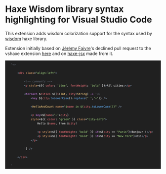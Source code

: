# Haxe Wisdom library syntax highlighting for Visual Studio Code

This extension adds wisdom colorization support for the syntax used by [wisdom](https://github.com/jeremyfa/wisdom) haxe library.

Extension initially based on [Jérémy Faivre](https://github.com/jeremyfa)'s declined pull request to the vshaxe extension [here](https://github.com/vshaxe/haxe-TmLanguage/pull/30) and on [haxe-jsx](https://marketplace.visualstudio.com/items?itemName=influrium.haxe-jsx) made from it.

![example of wisdom markup syntax highlighting](images/wisdom-syntax.png)